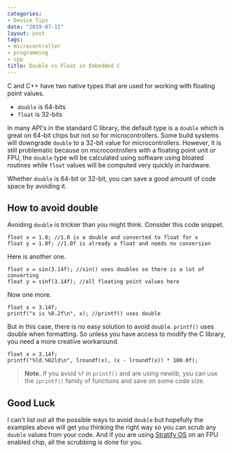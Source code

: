 ```yaml
---
categories:
- Device Tips
date: "2019-07-11"
layout: post
tags:
- microcontroller
- programming
- cpp
title: Double vs Float in Embedded C
---
```



C and C++ have two native types that are used for working with floating point values.

- `double` is 64-bits
- `float` is 32-bits

In many API's in the standard C library, the default type is a `double` which is great on 64-bit chips but not so for microcontrollers. Some build systems will downgrade `double` to a 32-bit value for microcontrollers. However, it is still problematic because on microcontrollers with a floating point unit or FPU, the `double` type will be calculated using software using bloated routines while `float` values will be computed very quickly in hardware.

Whether `double` is 64-bit or 32-bit, you can save a good amount of code space by avoiding it.

## How to avoid double

Avoiding `double` is trickier than you might think. Consider this code snippet.

```
float x = 1.0; //1.0 is a double and converted to float for x
float y = 1.0f; //1.0f is already a float and needs no conversion
```

Here is another one.

```
float x = sin(3.14f); //sin() uses doubles so there is a lot of converting
float y = sinf(3.14f); //all floating point values here
```

Now one more.

```
float x = 3.14f;
printf("x is %0.2f\n", x); //printf() uses double
```

But in this case, there is no easy solution to avoid `double`. `printf()` uses double when formatting. So unless you have access to modify the C library, you need a more creative workaround.

```
float x = 3.14f;
printf("%ld.%02ld\n", lroundf(x), (x - lroundf(x)) * 100.0f);
```

> **Note.** If you avoid `%f` in `printf()` and are using newlib, you can use the `iprintf()` family of functions and save on some code size.

## Good Luck

I can't list out all the possible ways to avoid `double` but hopefully the examples above will get you thinking the right way so you can scrub any `double` values from your code. And if you are using [Stratify OS](https://stratifylabs.co/) on an FPU enabled chip, all the scrubbing is done for you.
